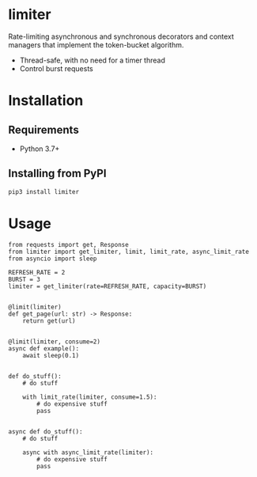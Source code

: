 # limiter

Rate-limiting asynchronous and synchronous decorators and context managers that implement the token-bucket algorithm.

 - Thread-safe, with no need for a timer thread
 - Control burst requests 
 

# Installation

## Requirements

 - Python 3.7+
 
## Installing from PyPI

```bash
pip3 install limiter
```

# Usage

```python3
from requests import get, Response
from limiter import get_limiter, limit, limit_rate, async_limit_rate
from asyncio import sleep

REFRESH_RATE = 2
BURST = 3
limiter = get_limiter(rate=REFRESH_RATE, capacity=BURST)


@limit(limiter)
def get_page(url: str) -> Response:
    return get(url)


@limit(limiter, consume=2)
async def example():
    await sleep(0.1)


def do_stuff():
    # do stuff
    
    with limit_rate(limiter, consume=1.5):
        # do expensive stuff
        pass


async def do_stuff():
    # do stuff
    
    async with async_limit_rate(limiter):
        # do expensive stuff
        pass
```